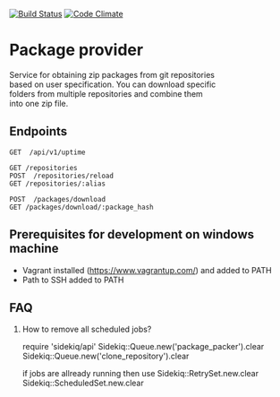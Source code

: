[![Build Status](https://travis-ci.org/AVGTechnologies/package_provider.svg)](https://travis-ci.org/AVGTechnologies/package_provider)
[![Code Climate](https://codeclimate.com/github/AVGTechnologies/package_provider/badges/gpa.svg)](https://codeclimate.com/github/AVGTechnologies/package_provider)

Package provider
================
Service for obtaining zip packages from git repositories  
based on user specification. You can download specific  
folders from multiple repositories and combine them  
into one zip file.

Endpoints
---------
```
GET  /api/v1/uptime

GET /repositories
POST  /repositories/reload
GET /repositories/:alias

POST  /packages/download
GET /packages/download/:package_hash
```
Prerequisites for development on windows machine
-----------------------------
* Vagrant installed (https://www.vagrantup.com/) and added to PATH
* Path to SSH added to PATH

FAQ
---
1. How to remove all scheduled jobs?

     require 'sidekiq/api'
     Sidekiq::Queue.new('package_packer').clear
     Sidekiq::Queue.new('clone_repository').clear

     if jobs are allready running then use
     Sidekiq::RetrySet.new.clear
     Sidekiq::ScheduledSet.new.clear
